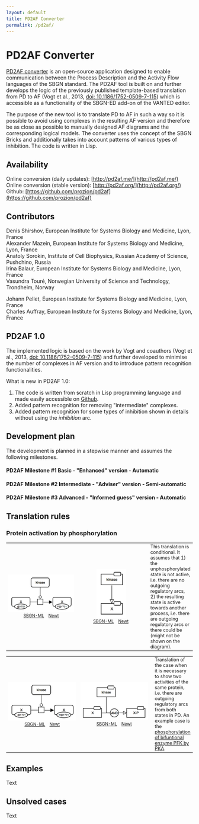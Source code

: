 ```yaml
---
layout: default
title: PD2AF Converter
permalink: /pd2af/
---
```


# PD2AF Converter

[PD2AF converter](http://pd2af.me/) is an open-source application designed to enable communication between the Process Description and the Activity Flow languages of the SBGN standard. The PD2AF tool is built on and further develops the logic of the previously published template-based translation from PD to AF (Vogt et al., 2013, [doi: 10.1186/1752-0509-7-115](https://doi.org/10.1186/1752-0509-7-115)) which is accessible as a functionality of the SBGN-ED add-on of the VANTED editor.  

The purpose of the new tool is to translate PD to AF in such a way so it is possible to avoid using complexes in the resulting AF version and therefore be as close as possible to manually designed AF diagrams and the corresponding logical models. The converter uses the concept of the SBGN Bricks and additionally takes into account patterns of various types of inhibition. The code is written in Lisp.

## Availability

Online conversion (daily updates): [http://pd2af.me/](http://pd2af.me/)  
Online conversion (stable version): [http://pd2af.org/](http://pd2af.org/)  
Github: [https://github.com/prozion/pd2af](https://github.com/prozion/pd2af)  

<!-- The translation fuctuionality is implemented in Newt Editor.-->

## Contributors

Denis Shirshov, European Institute for Systems Biology and Medicine, Lyon, France  
Alexander Mazein, European Institute for Systems Biology and Medicine, Lyon, France  
Anatoly Sorokin, Institute of Cell Biophysics, Russian Academy of Science, Pushchino, Russia  
Irina Balaur, European Institute for Systems Biology and Medicine, Lyon, France  
Vasundra Touré, Norwegian University of Science and Technology, Trondheim, Norway  
<!--Ugur Dogrusoz, Bilkent University, Ankara, Turkey  -->
Johann Pellet, European Institute for Systems Biology and Medicine, Lyon, France  
Charles Auffray, European Institute for Systems Biology and Medicine, Lyon, France  

## PD2AF 1.0

The implemented logic is based on the work by Vogt and coauthors (Vogt et al., 2013, [doi: 10.1186/1752-0509-7-115](https://doi.org/10.1186/1752-0509-7-115)) and further developed to minimise the number of complexes in AF version and to introduce pattern recognition functionalities.

What is new in PD2AF 1.0:
1. The code is written from scratch in Lisp programming language and made easily accessible on [Github](https://github.com/prozion/pd2af).
1. Added pattern recognition for removing "intermediate" complexes.
1. Added pattern recognition for some types of inhibition shown in details without using the _inhibition_ arc.

## Development plan

The development is planned in a stepwise manner and assumes the following milestones.

#### PD2AF Milestone #1 Basic - "Enhanced" version - Automatic

#### PD2AF Milestone #2 Intermediate - "Adviser" version - Semi-automatic

#### PD2AF Milestone #3 Advanced - "Informed guess" version - Automatic

## Translation rules

### Protein activation by phosphorylation

<table>
    <tr style="font-size:90%;">
    <td style="width:220px; text-align:center; font-size:90%;"><img src="../bricks/proteinphosphorylation/ProteinPhosphorylation-PD01.02-Y.png" width="205"/><br /><a href="/bricks/proteinphosphorylation/ProteinPhosphorylation-PD01.02-Y.sbgn">SBGN-ML</a> &ensp; <a href="http://web.newteditor.org/?URL=http://sbgnbricks.github.io/bricks/proteinphosphorylation/ProteinPhosphorylation-PD01.02-Y.sbgn" target="_blank">Newt</a></td>
    <td style="width:220px; text-align:center; font-size:90%;"><img src="../bricks/proteinphosphorylation/ProteinPhosphorylation-AF01.01.png" width="80"/><br /><a href="/bricks/proteinphosphorylation/ProteinPhosphorylation-AF01.01.sbgn">SBGN-ML</a> &ensp; <a href="http://web.newteditor.org/?URL=http://sbgnbricks.github.io/bricks/proteinphosphorylation/ProteinPhosphorylation-AF01.01.sbgn" target="_blank">Newt</a></td>
    <td style="vertical-align: middle; padding-left: 1em;">This translation is conditional. It assumes that 1) the unphosphorylated state is not active, i.e. there are no outgoing regulatory arcs, 2) the resulting state is active towards another process, i.e. there are outgoing regulatory arcs or there could be (might not be shown on the diagram).</td>
    </tr>
</table>

<table>
    <tr style="font-size:90%;">
    <td style="width:220px; text-align:center; font-size:90%;"><img src="../bricks/proteinphosphorylation/ProteinPhosphorylation-PD01.02-Y.png" width="205"/><br /><a href="/bricks/proteinphosphorylation/ProteinPhosphorylation-PD01.02-Y.sbgn">SBGN-ML</a> &ensp; <a href="http://web.newteditor.org/?URL=http://sbgnbricks.github.io/bricks/proteinphosphorylation/ProteinPhosphorylation-PD01.02-Y.sbgn" target="_blank">Newt</a></td>
    <td style="width:220px; text-align:center; font-size:90%;"><img src="../pd2af/ProteinPhosphorylation-PD01.02-PD2AF02.png" width="215"/><br /><a href="/pd2af/ProteinPhosphorylation-PD01.02-PD2AF02.sbgn">SBGN-ML</a> &ensp; <a href="http://web.newteditor.org/?URL=http://sbgnbricks.github.io/pd2af/ProteinPhosphorylation-PD01.02-PD2AF02.sbgn" target="_blank">Newt</a></td>
    <td style="vertical-align: middle; padding-left: 1em;">Translation of the case when it is necessary to show two activities of the same protein, i.e. there are outgoing regulatory arcs from both states in PD. An example case is the  <a href="http://metabolismregulation.org/glycolysis/" target="_blank">phosphorylation of bifuntional enzyme PFK by PKA</a>.</td>
    </tr>
</table>

## Examples 

Text  

## Unsolved cases

Text
